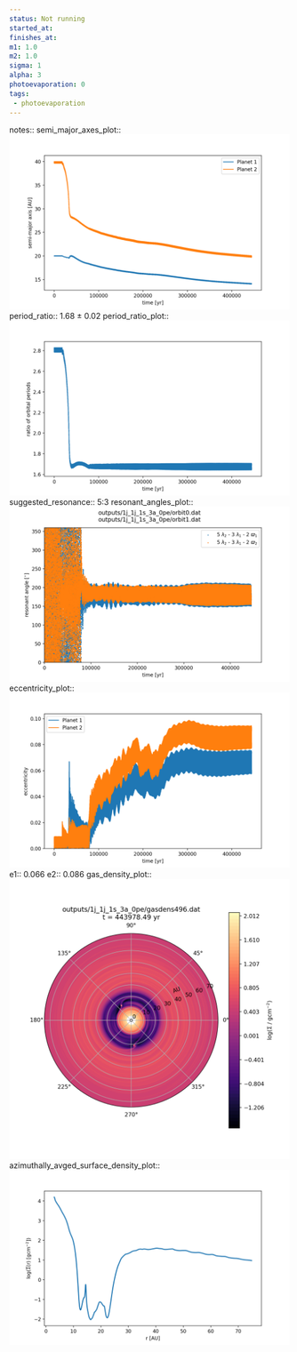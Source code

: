```yaml
---
status: Not running
started_at:
finishes_at:
m1: 1.0
m2: 1.0
sigma: 1
alpha: 3
photoevaporation: 0
tags:
 - photoevaporation
---
```


notes::
semi_major_axes_plot:: ![semi_major_axes_1j_1j_1s_3a_0pe.png](plots/semi_major_axes/semi_major_axes_1j_1j_1s_3a_0pe.png)
period_ratio:: 1.68 ± 0.02
period_ratio_plot:: ![period_ratio_1j_1j_1s_3a_0pe.png](plots/period_ratio/period_ratio_1j_1j_1s_3a_0pe.png)
suggested_resonance:: 5:3
resonant_angles_plot:: ![resonant_angles_1j_1j_1s_3a_0pe.png](plots/resonant_angles/resonant_angles_1j_1j_1s_3a_0pe.png)
eccentricity_plot:: ![eccentricity_1j_1j_1s_3a_0pe.png](plots/eccentricity/eccentricity_1j_1j_1s_3a_0pe.png)
e1:: 0.066
e2:: 0.086
gas_density_plot:: ![gas_density_1j_1j_1s_3a_0pe.png](plots/gas_density/gas_density_1j_1j_1s_3a_0pe.png)
azimuthally_avged_surface_density_plot:: ![azimuthally_avged_surface_density_1j_1j_1s_3a_0pe.png](plots/azimuthally_avged_surface_density/azimuthally_avged_surface_density_1j_1j_1s_3a_0pe.png)
